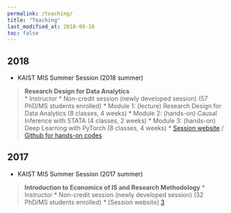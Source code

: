 ```yaml
---
permalink: /teaching/
title: "Teaching"
last_modified_at: 2018-09-10
toc: false
---
```



## 2018
* KAIST MIS Summer Session (2018 summer)
> **Research Design for Data Analytics**	
	* Instructor
	* Non-credit session (newly developed session) (57 PhD/MS students enrolled)
	* Module 1: (lecture) Research Design for Data Analytics (8 classes, 4 weeks)
	* Module 2: (hands-on) Causal Inference with STATA (4 classes, 2 weeks)
	* Module 3: (hands-on) Deep Learning with PyTorch (8 classes, 4 weeks)
	* [Session website][1] / [Github for hands-on codes][2]



## 2017
* KAIST MIS Summer Session (2017 summer)
> **Introduction to Economics of IS and Research Methodology**
	* Instructor
	* Non-credit session (newly developed session) (32 PhD/MS students enrolled)
	* [Session website] [3]

[1]: https://sites.google.com/view/kaist-mis-session2018
[2]: https://github.com/jiyong-park/kaist-summer-session2018
[3]: https://sites.google.com/view/kaist-mis-session2017
